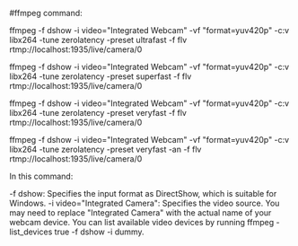 #ffmpeg command:

ffmpeg -f dshow -i video="Integrated Webcam" -vf "format=yuv420p" -c:v libx264 -tune zerolatency -preset ultrafast -f flv rtmp://localhost:1935/live/camera/0

ffmpeg -f dshow -i video="Integrated Webcam" -vf "format=yuv420p" -c:v libx264 -tune zerolatency -preset superfast -f flv rtmp://localhost:1935/live/camera/0

ffmpeg -f dshow -i video="Integrated Webcam" -vf "format=yuv420p" -c:v libx264 -tune zerolatency -preset veryfast -f flv rtmp://localhost:1935/live/camera/0

ffmpeg -f dshow -i video="Integrated Webcam" -vf "format=yuv420p" -c:v libx264 -tune zerolatency -preset veryfast -an -f flv rtmp://localhost:1935/live/camera/0

In this command:

-f dshow: Specifies the input format as DirectShow, which is suitable for Windows.
-i video="Integrated Camera": Specifies the video source. You may need to replace "Integrated Camera" with the actual name of your webcam device. You can list available video devices by running ffmpeg -list_devices true -f dshow -i dummy.
